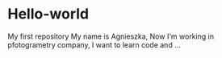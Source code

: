 # Hello-world
My first repository
My name is Agnieszka, Now I'm working in pfotogrametry company, I want to learn code
and ...
